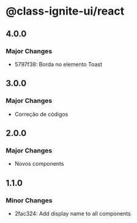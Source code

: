 # @class-ignite-ui/react

## 4.0.0

### Major Changes

- 5797f38: Borda no elemento Toast

## 3.0.0

### Major Changes

- Correção de códigos

## 2.0.0

### Major Changes

- Novos components

## 1.1.0

### Minor Changes

- 2fac324: Add display name to all components

